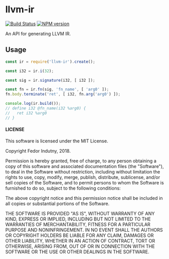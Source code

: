 # llvm-ir
[![Build Status](https://secure.travis-ci.org/indutny/llvm-ir.svg)](http://travis-ci.org/indutny/llvm-ir)
[![NPM version](https://badge.fury.io/js/llvm-ir.svg)](https://badge.fury.io/js/llvm-ir)

An API for generating LLVM IR.

## Usage

```js
const ir = require('llvm-ir').create();

const i32 = ir.i(32);

const sig = ir.signature(i32, [ i32 ]);

const fn = ir.fn(sig, 'fn_name', [ 'arg0' ]);
fn.body.terminate('ret', [ i32, fn.arg('arg0') ]);

console.log(ir.build());
// define i32 @fn_name(i32 %arg0) {
//   ret i32 %arg0
// }
```

#### LICENSE

This software is licensed under the MIT License.

Copyright Fedor Indutny, 2018.

Permission is hereby granted, free of charge, to any person obtaining a
copy of this software and associated documentation files (the
"Software"), to deal in the Software without restriction, including
without limitation the rights to use, copy, modify, merge, publish,
distribute, sublicense, and/or sell copies of the Software, and to permit
persons to whom the Software is furnished to do so, subject to the
following conditions:

The above copyright notice and this permission notice shall be included
in all copies or substantial portions of the Software.

THE SOFTWARE IS PROVIDED "AS IS", WITHOUT WARRANTY OF ANY KIND, EXPRESS
OR IMPLIED, INCLUDING BUT NOT LIMITED TO THE WARRANTIES OF
MERCHANTABILITY, FITNESS FOR A PARTICULAR PURPOSE AND NONINFRINGEMENT. IN
NO EVENT SHALL THE AUTHORS OR COPYRIGHT HOLDERS BE LIABLE FOR ANY CLAIM,
DAMAGES OR OTHER LIABILITY, WHETHER IN AN ACTION OF CONTRACT, TORT OR
OTHERWISE, ARISING FROM, OUT OF OR IN CONNECTION WITH THE SOFTWARE OR THE
USE OR OTHER DEALINGS IN THE SOFTWARE.
